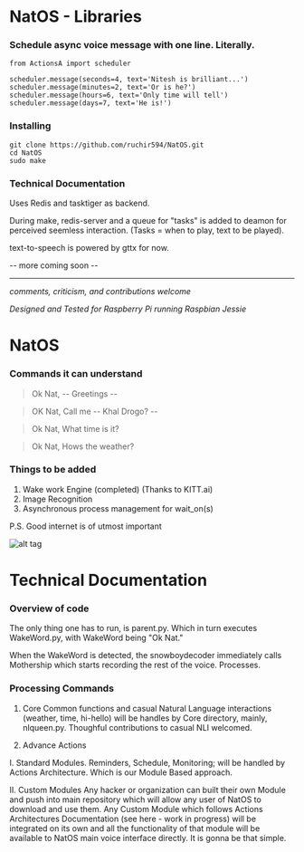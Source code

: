# NatOS - Libraries

### Schedule async voice message with one line. Literally.

```
from ActionsA import scheduler

scheduler.message(seconds=4, text='Nitesh is brilliant...')
scheduler.message(minutes=2, text='Or is he?')
scheduler.message(hours=6, text='Only time will tell')
scheduler.message(days=7, text='He is!')
```

### Installing

```
git clone https://github.com/ruchir594/NatOS.git
cd NatOS
sudo make
```

### Technical Documentation

Uses Redis and tasktiger as backend.

During make, redis-server and a queue for "tasks" is added to deamon for perceived seemless interaction. (Tasks = when to play, text to be played).

text-to-speech is powered by gttx for now.

-- more coming soon --


- - - -

*comments, criticism, and contributions welcome*

*Designed and Tested for Raspberry Pi running Raspbian Jessie*

# NatOS

### Commands it can understand

> Ok Nat, -- Greetings --

> OK Nat, Call me  -- Khal Drogo? --

> Ok Nat, What time is it?

> Ok Nat, Hows the weather?

### Things to be added

1. Wake work Engine (completed) (Thanks to KITT.ai)
2. Image Recognition
3. Asynchronous process management for wait_on(s)

P.S. Good internet is of utmost important

![alt tag](https://raw.githubusercontent.com/ruchir594/NatOS/master/legacy/story1.png)


# Technical Documentation

### Overview of code

The only thing one has to run, is parent.py. Which in turn executes WakeWord.py, with WakeWord being "Ok Nat."

When the WakeWord is detected, the snowboydecoder immediately calls Mothership which starts recording the rest of the voice. Processes.

### Processing Commands

1. Core
Common functions and casual Natural Language interactions (weather, time, hi-hello) will be handles by Core directory, mainly, nlqueen.py. Thoughful contributions to casual NLI welcomed.

2. Advance Actions

I. Standard Modules.
Reminders, Schedule, Monitoring; will be handled by Actions Architecture. Which is our Module Based approach.

II. Custom Modules
Any hacker or organization can built their own Module and push into main repository which will allow any user of NatOS to download and use them. Any Custom Module which follows Actions Architectures Documentation (see here - work in progress) will be integrated on its own and all the functionality of that module will be available to NatOS main voice interface directly. It is gonna be that simple.  
